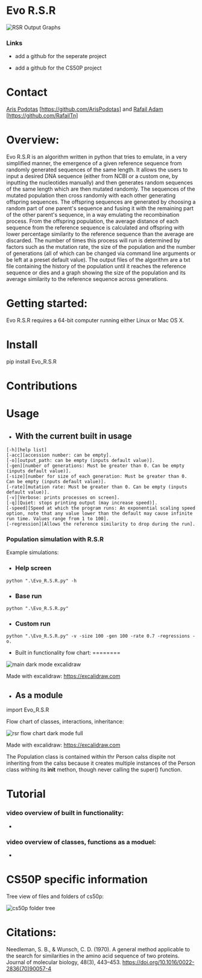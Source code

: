 # Evo R.S.R

![RSR Output Graphs](https://github.com/code50/134493368/assets/134493368/c671a05e-64f4-41db-983f-902374eb21df)

### Links

- add a github for the seperate project

- add a github for the CS50P project

# Contact

[Aris Podotas](a.Podotas@gmail.com) [https://github.com/ArisPodotas] and [Rafail Adam](rafailadam46@gmail.com) [https://github.com/RafailTn]

# Overview:

Evo R.S.R is an algorithm written in python that tries to emulate, in a very simplified manner, the emergence of a given reference sequence from randomly generated sequences of the same length. It allows the users to input a desired DNA sequence (either from NCBI or a custom one, by inputting the nucleotides manually) and then generates random sequences of the same length which are then mutated randomly. The sequences of the mutated population then cross randomly with each other generating offspring sequences. The offspring sequences are generated by choosing a random part of one parent's sequence and fusing it with the remaining part of the other parent's sequence, in a way emulating the recombination process. From the offspring population, the average distance of each sequence from the reference sequence is calculated and offspring with lower percentage similarity to the reference sequence than the average are discarded. The number of times this process will run is determined by factors such as the mutation rate, the size of the population and the number of generations (all of which can be changed via command line arguments or be left at a preset default value). The output files of the algorithm are a txt file containing the history of the population until it reaches the reference sequence or dies and a graph showing the size of the population and its average similarity to the reference sequence across generations.

# Getting started:

Evo R.S.R requires a 64-bit computer running either Linux or Mac OS X. 

# Install

pip install Evo_R.S.R

# Contributions

# Usage

- ## With the current built in usage

```
[-h][help list]
[-acc][accession number: can be empty].
[-o][output_path: can be empty (inputs default value)].
[-gen][number of generations: Must be greater than 0. Can be empty (inputs default value)].
[-size][number for size of each generation: Must be greater than 0. Can be empty (inputs default value)].
[-rate][mutation rate: Must be greater than 0. Can be empty (inputs default value)].
[-v][Verbose: prints processes on screen].
[-q][Quiet: stops printing output (may increase speed)].
[-speed][Speed at which the program runs: An exponential scaling speed option, note that any value lower than the default may cause infinite run time. Values range from 1 to 100]. 
[-regression][Allows the reference similarity to drop during the run].
```

### Population simulation with R.S.R

Example simulations:

- ### Help screen

```
python ".\Evo_R.S.R.py" -h
```

- ### Base run

```
python ".\Evo_R.S.R.py"
```

- ### Custom run

```
python ".\Evo_R.S.R.py" -v -size 100 -gen 100 -rate 0.7 -regressions -o.
```

- Built in functionality fow chart:
========

![main dark mode excalidraw](https://github.com/code50/134493368/assets/134493368/b64a5610-3a35-474e-8f95-ef0bacd9f531)

Made with excalidraw: https://excalidraw.com

- ## As a module

import Evo_R.S.R

Flow chart of classes, interactions, inheritance:

![rsr flow chart dark mode full](https://github.com/code50/134493368/assets/134493368/cc1d9b75-5872-49c8-b615-58976a14d885)

Made with excalidraw: https://excalidraw.com

The Population class is contained within thr Person calss dispite not inheriting from the calss because it creates multiple instances of the Person class withing its __init__ methon, though never calling the super() function.

# Tutorial 

### video overview of built in functionality:

-

### video overview of classes, functions as a moduel:

-

# CS50P specific information

Tree view of files and folders of cs50p:

![cs50p folder tree](https://github.com/code50/134493368/assets/134493368/9ba2478e-fc5e-4ff2-9f56-435f238a7369)

# Citations:

Needleman, S. B., & Wunsch, C. D. (1970). A general method applicable to the search for similarities in the amino acid sequence of two proteins. Journal of molecular biology, 48(3), 443–453. https://doi.org/10.1016/0022-2836(70)90057-4